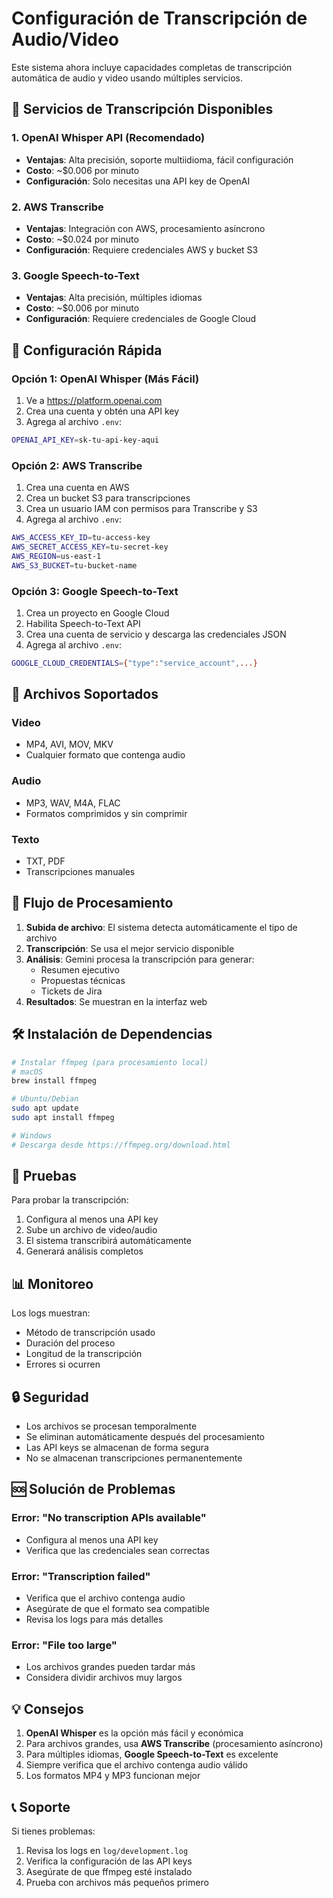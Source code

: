 # Configuración de Transcripción de Audio/Video

Este sistema ahora incluye capacidades completas de transcripción automática de audio y video usando múltiples servicios.

## 🚀 Servicios de Transcripción Disponibles

### 1. OpenAI Whisper API (Recomendado)
- **Ventajas**: Alta precisión, soporte multiidioma, fácil configuración
- **Costo**: ~$0.006 por minuto
- **Configuración**: Solo necesitas una API key de OpenAI

### 2. AWS Transcribe
- **Ventajas**: Integración con AWS, procesamiento asíncrono
- **Costo**: ~$0.024 por minuto
- **Configuración**: Requiere credenciales AWS y bucket S3

### 3. Google Speech-to-Text
- **Ventajas**: Alta precisión, múltiples idiomas
- **Costo**: ~$0.006 por minuto
- **Configuración**: Requiere credenciales de Google Cloud

## 🔧 Configuración Rápida

### Opción 1: OpenAI Whisper (Más Fácil)

1. Ve a https://platform.openai.com
2. Crea una cuenta y obtén una API key
3. Agrega al archivo `.env`:
```bash
OPENAI_API_KEY=sk-tu-api-key-aqui
```

### Opción 2: AWS Transcribe

1. Crea una cuenta en AWS
2. Crea un bucket S3 para transcripciones
3. Crea un usuario IAM con permisos para Transcribe y S3
4. Agrega al archivo `.env`:
```bash
AWS_ACCESS_KEY_ID=tu-access-key
AWS_SECRET_ACCESS_KEY=tu-secret-key
AWS_REGION=us-east-1
AWS_S3_BUCKET=tu-bucket-name
```

### Opción 3: Google Speech-to-Text

1. Crea un proyecto en Google Cloud
2. Habilita Speech-to-Text API
3. Crea una cuenta de servicio y descarga las credenciales JSON
4. Agrega al archivo `.env`:
```bash
GOOGLE_CLOUD_CREDENTIALS={"type":"service_account",...}
```

## 📁 Archivos Soportados

### Video
- MP4, AVI, MOV, MKV
- Cualquier formato que contenga audio

### Audio
- MP3, WAV, M4A, FLAC
- Formatos comprimidos y sin comprimir

### Texto
- TXT, PDF
- Transcripciones manuales

## 🔄 Flujo de Procesamiento

1. **Subida de archivo**: El sistema detecta automáticamente el tipo de archivo
2. **Transcripción**: Se usa el mejor servicio disponible
3. **Análisis**: Gemini procesa la transcripción para generar:
   - Resumen ejecutivo
   - Propuestas técnicas
   - Tickets de Jira
4. **Resultados**: Se muestran en la interfaz web

## 🛠️ Instalación de Dependencias

```bash
# Instalar ffmpeg (para procesamiento local)
# macOS
brew install ffmpeg

# Ubuntu/Debian
sudo apt update
sudo apt install ffmpeg

# Windows
# Descarga desde https://ffmpeg.org/download.html
```

## 🧪 Pruebas

Para probar la transcripción:

1. Configura al menos una API key
2. Sube un archivo de video/audio
3. El sistema transcribirá automáticamente
4. Generará análisis completos

## 📊 Monitoreo

Los logs muestran:
- Método de transcripción usado
- Duración del proceso
- Longitud de la transcripción
- Errores si ocurren

## 🔒 Seguridad

- Los archivos se procesan temporalmente
- Se eliminan automáticamente después del procesamiento
- Las API keys se almacenan de forma segura
- No se almacenan transcripciones permanentemente

## 🆘 Solución de Problemas

### Error: "No transcription APIs available"
- Configura al menos una API key
- Verifica que las credenciales sean correctas

### Error: "Transcription failed"
- Verifica que el archivo contenga audio
- Asegúrate de que el formato sea compatible
- Revisa los logs para más detalles

### Error: "File too large"
- Los archivos grandes pueden tardar más
- Considera dividir archivos muy largos

## 💡 Consejos

1. **OpenAI Whisper** es la opción más fácil y económica
2. Para archivos grandes, usa **AWS Transcribe** (procesamiento asíncrono)
3. Para múltiples idiomas, **Google Speech-to-Text** es excelente
4. Siempre verifica que el archivo contenga audio válido
5. Los formatos MP4 y MP3 funcionan mejor

## 📞 Soporte

Si tienes problemas:
1. Revisa los logs en `log/development.log`
2. Verifica la configuración de las API keys
3. Asegúrate de que ffmpeg esté instalado
4. Prueba con archivos más pequeños primero
